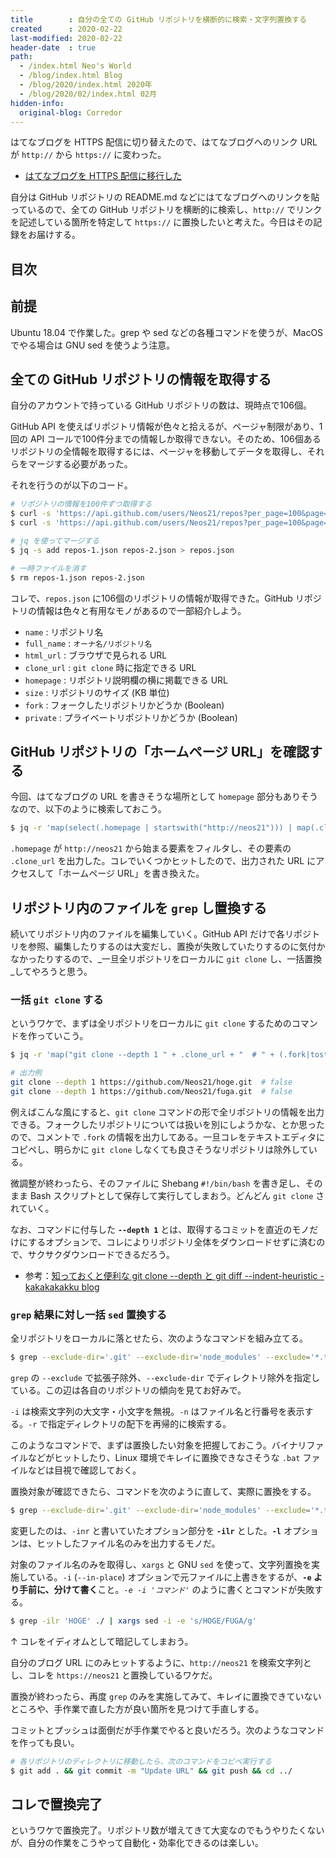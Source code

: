 ```yaml
---
title        : 自分の全ての GitHub リポジトリを横断的に検索・文字列置換する
created      : 2020-02-22
last-modified: 2020-02-22
header-date  : true
path:
  - /index.html Neo's World
  - /blog/index.html Blog
  - /blog/2020/index.html 2020年
  - /blog/2020/02/index.html 02月
hidden-info:
  original-blog: Corredor
---
```


はてなブログを HTTPS 配信に切り替えたので、はてなブログへのリンク URL が `http://` から `https://` に変わった。

- [はてなブログを HTTPS 配信に移行した](/blog/2020/02/19-02.html)

自分は GitHub リポジトリの README.md などにはてなブログへのリンクを貼っているので、全ての GitHub リポジトリを横断的に検索し、`http://` でリンクを記述している箇所を特定して `https://` に置換したいと考えた。今日はその記録をお届けする。

## 目次

## 前提

Ubuntu 18.04 で作業した。grep や sed などの各種コマンドを使うが、MacOS でやる場合は GNU sed を使うよう注意。

## 全ての GitHub リポジトリの情報を取得する

自分のアカウントで持っている GitHub リポジトリの数は、現時点で106個。

GitHub API を使えばリポジトリ情報が色々と拾えるが、ページャ制限があり、1回の API コールで100件分までの情報しか取得できない。そのため、106個あるリポジトリの全情報を取得するには、ページャを移動してデータを取得し、それらをマージする必要があった。

それを行うのが以下のコード。

```bash
# リポジトリの情報を100件ずつ取得する
$ curl -s 'https://api.github.com/users/Neos21/repos?per_page=100&page=1' > repos-1.json
$ curl -s 'https://api.github.com/users/Neos21/repos?per_page=100&page=2' > repos-2.json

# jq を使ってマージする
$ jq -s add repos-1.json repos-2.json > repos.json

# 一時ファイルを消す
$ rm repos-1.json repos-2.json
```

コレで、`repos.json` に106個のリポジトリの情報が取得できた。GitHub リポジトリの情報は色々と有用なモノがあるので一部紹介しよう。

- `name` : リポジトリ名
- `full_name` : `オーナ名/リポジトリ名`
- `html_url` : ブラウザで見られる URL
- `clone_url` : `git clone` 時に指定できる URL
- `homepage` : リポジトリ説明欄の横に掲載できる URL
- `size` : リポジトリのサイズ (KB 単位)
- `fork` : フォークしたリポジトリかどうか (Boolean)
- `private` : プライベートリポジトリかどうか (Boolean)

## GitHub リポジトリの「ホームページ URL」を確認する

今回、はてなブログの URL を書きそうな場所として `homepage` 部分もありそうなので、以下のように検索しておこう。

```bash
$ jq -r 'map(select(.homepage | startswith("http://neos21"))) | map(.clone_url)[]' repos.json
```

`.homepage` が `http://neos21` から始まる要素をフィルタし、その要素の `.clone_url` を出力した。コレでいくつかヒットしたので、出力された URL にアクセスして「ホームページ URL」を書き換えた。

## リポジトリ内のファイルを `grep` し置換する

続いてリポジトリ内のファイルを編集していく。GitHub API だけで各リポジトリを参照、編集したりするのは大変だし、置換が失敗していたりするのに気付かなかったりするので、_一旦全リポジトリをローカルに `git clone` し、一括置換_してやろうと思う。

### 一括 `git clone` する

というワケで、まずは全リポジトリをローカルに `git clone` するためのコマンドを作っていこう。

```bash
$ jq -r 'map("git clone --depth 1 " + .clone_url + "  # " + (.fork|tostring))[]' repos.json

# 出力例
git clone --depth 1 https://github.com/Neos21/hoge.git  # false
git clone --depth 1 https://github.com/Neos21/fuga.git  # false
```

例えばこんな風にすると、`git clone` コマンドの形で全リポジトリの情報を出力できる。フォークしたリポジトリについては扱いを別にしようかな、とか思ったので、コメントで `.fork` の情報を出力してある。一旦コレをテキストエディタにコピペし、明らかに `git clone` しなくても良さそうなリポジトリは除外している。

微調整が終わったら、そのファイルに Shebang `#!/bin/bash` を書き足し、そのまま Bash スクリプトとして保存して実行してしまおう。どんどん `git clone` されていく。

なお、コマンドに付与した **`--depth 1`** とは、取得するコミットを直近のモノだけにするオプションで、コレによりリポジトリ全体をダウンロードせずに済むので、サクサクダウンロードできるだろう。

- 参考：[知っておくと便利な git clone --depth と git diff --indent-heuristic - kakakakakku blog](https://kakakakakku.hatenablog.com/entry/2017/03/22/195640)

### `grep` 結果に対し一括 `sed` 置換する

全リポジトリをローカルに落とせたら、次のようなコマンドを組み立てる。

```bash
$ grep --exclude-dir='.git' --exclude-dir='node_modules' --exclude='*.ttf' -inr 'http://neos21' ./
```

`grep` の `--exclude` で拡張子除外、`--exclude-dir` でディレクトリ除外を指定している。この辺は各自のリポジトリの傾向を見てお好みで。

`-i` は検索文字列の大文字・小文字を無視。`-n` はファイル名と行番号を表示する。`-r` で指定ディレクトリの配下を再帰的に検索する。

このようなコマンドで、まずは置換したい対象を把握しておこう。バイナリファイルなどがヒットしたり、Linux 環境でキレイに置換できなさそうな `.bat` ファイルなどは目視で確認しておく。

置換対象が確認できたら、コマンドを次のように直して、実際に置換をする。

```bash
$ grep --exclude-dir='.git' --exclude-dir='node_modules' --exclude='*.ttf' -ilr 'http://neos21' ./ | xargs sed -i -e 's@http://neos21@https://neos21@g'
```

変更したのは、`-inr` と書いていたオプション部分を **`-ilr`** とした。**`-l`** オプションは、ヒットしたファイル名のみを出力するモノだ。

対象のファイル名のみを取得し、`xargs` と GNU `sed` を使って、文字列置換を実施している。`-i` (`--in-place`) オプションで元ファイルに上書きをするが、**`-e` より手前に、分けて書く**こと。_`-e -i 'コマンド'`_ のように書くとコマンドが失敗する。

```bash
$ grep -ilr 'HOGE' ./ | xargs sed -i -e 's/HOGE/FUGA/g'
```

↑ コレをイディオムとして暗記してしまおう。

自分のブログ URL にのみヒットするように、`http://neos21` を検索文字列とし、コレを `https://neos21` と置換しているワケだ。

置換が終わったら、再度 `grep` のみを実施してみて、キレイに置換できていないところや、手作業で直した方が良い箇所を見つけて手直しする。

コミットとプッシュは面倒だが手作業でやると良いだろう。次のようなコマンドを作っても良い。

```bash
# 各リポジトリのディレクトリに移動したら、次のコマンドをコピペ実行する
$ git add . && git commit -m "Update URL" && git push && cd ../
```

## コレで置換完了

というワケで置換完了。リポジトリ数が増えてきて大変なのでもうやりたくないが、自分の作業をこうやって自動化・効率化できるのは楽しい。
